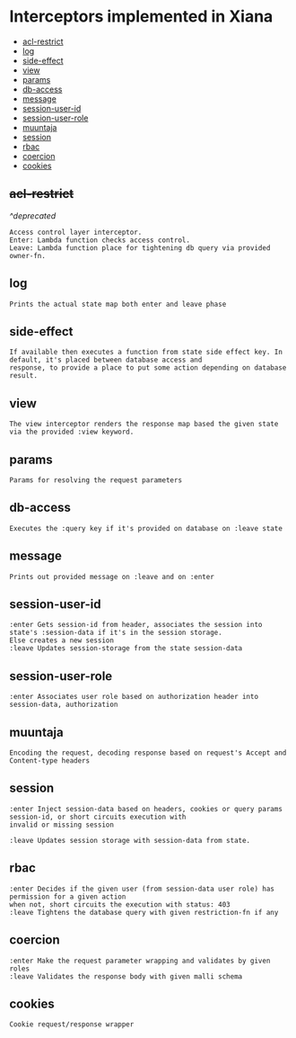 # Interceptors implemented in Xiana

- [acl-restrict](#acl-restrict)
- [log](#log)
- [side-effect](#side-effect)
- [view](#view)
- [params](#params)
- [db-access](#db-access)
- [message](#message)
- [session-user-id](#session-user-id)
- [session-user-role](#session-user-role)
- [muuntaja](#muuntaja)
- [session](#session)
- [rbac](#rbac)
- [coercion](#coercion)
- [cookies](#cookies)

## ~~acl-restrict~~

_^deprecated_

    Access control layer interceptor.
    Enter: Lambda function checks access control.    
    Leave: Lambda function place for tightening db query via provided owner-fn.

## log

    Prints the actual state map both enter and leave phase

## side-effect

    If available then executes a function from state side effect key. In default, it's placed between database access and
    response, to provide a place to put some action depending on database result.

## view

    The view interceptor renders the response map based the given state via the provided :view keyword.

## params

    Params for resolving the request parameters

## db-access

    Executes the :query key if it's provided on database on :leave state

## message

    Prints out provided message on :leave and on :enter

## session-user-id

    :enter Gets session-id from header, associates the session into state's :session-data if it's in the session storage.
    Else creates a new session
    :leave Updates session-storage from the state session-data

## session-user-role

    :enter Associates user role based on authorization header into session-data, authorization

## muuntaja

    Encoding the request, decoding response based on request's Accept and Content-type headers

## session

    :enter Inject session-data based on headers, cookies or query params session-id, or short circuits execution with
    invalid or missing session

    :leave Updates session storage with session-data from state.

## rbac

    :enter Decides if the given user (from session-data user role) has permission for a given action
    when not, short circuits the execution with status: 403
    :leave Tightens the database query with given restriction-fn if any

## coercion

    :enter Make the request parameter wrapping and validates by given roles
    :leave Validates the response body with given malli schema

## cookies

    Cookie request/response wrapper
